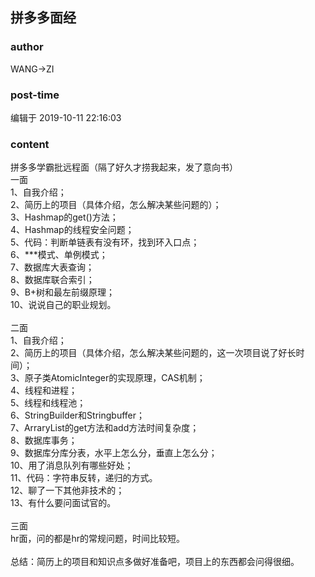 ## 拼多多面经
### author 
WANG->ZI
### post-time 

编辑于  2019-10-11 22:16:03
### content 
<div class="post-topic-des nc-post-content">
 <div>
  拼多多学霸批远程面（隔了好久才捞我起来，发了意向书）
 </div>
 <div>
  一面
 </div>
 <div>
  1、自我介绍；
 </div>
 <div>
  2、简历上的项目（具体介绍，怎么解决某些问题的）；
 </div>
 <div>
  3、Hashmap的get()方法；
 </div>
 <div>
  4、Hashmap的线程安全问题；
 </div>
 <div>
  5、代码：判断单链表有没有环，找到环入口点；
 </div>
 <div>
  6、***模式、单例模式；
 </div>
 <div>
  7、数据库大表查询；
 </div>
 <div>
  8、数据库联合索引；
 </div>
 <div>
  9、B+树和最左前缀原理；
 </div>
 <div>
  10、说说自己的职业规划。
 </div>
 <div>
  <br/>
 </div>
 <div>
  二面
 </div>
 <div>
  1、自我介绍；
 </div>
 <div>
  2、简历上的项目（具体介绍，怎么解决某些问题的，这一次项目说了好长时间）；
 </div>
 <div>
  3、原子类AtomicInteger的实现原理，CAS机制；
 </div>
 <div>
  4、线程和进程；
 </div>
 <div>
  5、线程和线程池；
 </div>
 <div>
  6、StringBuilder和Stringbuffer；
 </div>
 <div>
  7、ArraryList的get方法和add方法时间复杂度；
 </div>
 <div>
  8、数据库事务；
 </div>
 <div>
  9、数据库分库分表，水平上怎么分，垂直上怎么分；
 </div>
 <div>
  10、用了消息队列有哪些好处；
 </div>
 <div>
  11、代码：字符串反转，递归的方式。
 </div>
 <div>
  12、聊了一下其他非技术的；
 </div>
 <div>
  13、有什么要问面试官的。
 </div>
 <div>
  <br/>
 </div>
 <div>
  三面
 </div>
 <div>
  hr面，问的都是hr的常规问题，时间比较短。
 </div>
 <div>
  <br/>
 </div>
 <div>
  总结：简历上的项目和知识点多做好准备吧，项目上的东西都会问得很细。
 </div>
</div>
